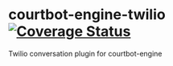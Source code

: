 # courtbot-engine-twilio [![Coverage Status](https://coveralls.io/repos/github/codefortulsa/courtbot-engine-twilio/badge.svg?branch=master)](https://coveralls.io/github/codefortulsa/courtbot-engine-twilio?branch=master)
Twilio conversation plugin for courtbot-engine
